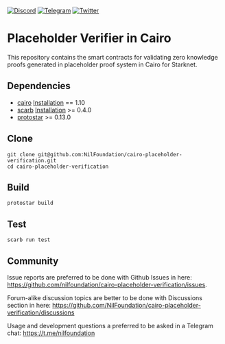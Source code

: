 [![Discord](https://img.shields.io/discord/969303013749579846.svg?logo=discord&style=flat-square)](https://discord.gg/KmTAEjbmM3)
[![Telegram](https://img.shields.io/badge/Telegram-2CA5E0?style=flat-square&logo=telegram&logoColor=dark)](https://t.me/nilfoundation)
[![Twitter](https://img.shields.io/twitter/follow/nil_foundation)](https://twitter.com/nil_foundation)


# Placeholder Verifier in Cairo

This repository contains the smart contracts for validating zero knowledge proofs 
generated in placeholder proof system in Cairo for Starknet.

## Dependencies

- [cairo](https://github.com/starkware-libs/cairo) [Installation](https://cairo-book.github.io/ch01-01-installation.html#install) == 1.10 
- [scarb](https://docs.swmansion.com/scarb/download) [Installation](https://docs.swmansion.com/protostar/docs/cairo-1/installation) >= 0.4.0
- [protostar](https://docs.swmansion.com/protostar/) >= 0.13.0


## Clone
```
git clone git@github.com:NilFoundation/cairo-placeholder-verification.git
cd cairo-placeholder-verification
```

## Build
```
protostar build
```


## Test
```
scarb run test
```


## Community

Issue reports are preferred to be done with Github Issues in here: https://github.com/nilfoundation/cairo-placeholder-verification/issues.

Forum-alike discussion topics are better to be done with Discussions section in here: https://github.com/NilFoundation/cairo-placeholder-verification/discussions

Usage and development questions a preferred to be asked in a Telegram chat: https://t.me/nilfoundation
